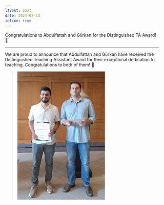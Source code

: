 ```yaml
---
layout: post
date: 2024-08-13
inline: true
---
```


Congratulations to Abdulfattah and Gürkan for the Distinguished TA Award! 🎉

***
We are proud to announce that Abdulfattah and Gürkan have received the Distinguished Teaching Assistant Award for their exceptional dedication to teaching. Congratulations to both of them! 🎉

> <img title="ta_award_abed_gurkan" alt="ta_award_abed" src="assets/img/news/award_abed_gurkan.webp" width="287" height="419">